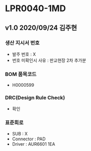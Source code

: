 # LPR0040-1MD

## v1.0 2020/09/24 김주현

### 생산 지시서 번호
* 발주 번호 : X
* 번호 미확인시 사유 : 판교현장 2차 추가분

###  BOM 품목코드
* H0000599

### DRC(Design Rule Check)
* 확인

### 표준회로
* SUB : X
* Connector : PAD
* Driver : AUR6601 1EA